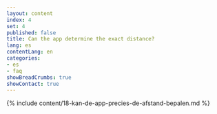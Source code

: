 ```yaml
---
layout: content
index: 4
set: 4
published: false
title: Can the app determine the exact distance?
lang: es
contentLang: en
categories:
- es
- faq
showBreadCrumbs: true
showContact: true
---
```

{% include content/18-kan-de-app-precies-de-afstand-bepalen.md %}
